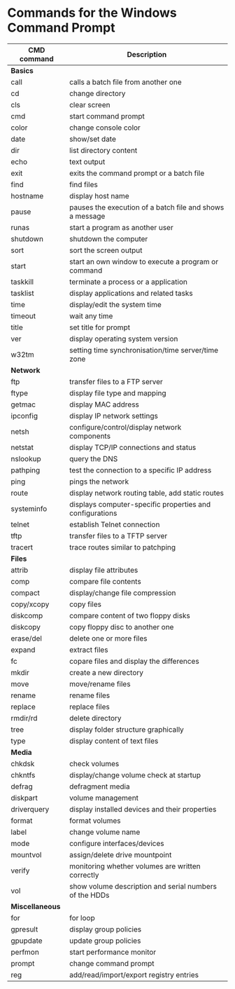 # Commands for the Windows Command Prompt


| CMD command	| Description  |
|-------------|--------------|
| **Basics**  |              |
| call  		  | calls a batch file from another one   | 
| cd		      | change directory                      | 
| cls		      | clear screen| 
| cmd		      | start command prompt| 
| color		    | change console color| 
| date		    | show/set date| 
| dir		      | list directory content| 
| echo		    | text output| 
| exit		    | exits the command prompt or a batch file| 
| find		    | find files| 
| hostname	  | display host name| 
| pause		    | pauses the execution of a batch file and shows a message| 
| runas		    | start a program as another user| 
| shutdown	  | shutdown the computer| 
| sort		    | sort the screen output| 
| start		    | start an own window to execute a program or command| 
| taskkill	  | terminate a process or a application| 
| tasklist	  | display applications and related tasks| 
| time		    | display/edit the system time| 
| timeout	    | wait any time| 
| title		    | set title for prompt| 
| ver		      | display operating system version| 
| w32tm		    | setting time synchronisation/time server/time zone| 
| **Network** |      |
| ftp		      | transfer files to a FTP server| 
| ftype		    | display file type and mapping| 
| getmac	    | display MAC address| 
| ipconfig	  | display IP network settings| 
| netsh		    | configure/control/display network components| 
| netstat	    | display TCP/IP connections and status| 
| nslookup	  | query the DNS| 
| pathping	  | test the connection to a specific IP address| 
| ping		    | pings the network| 
| route		    | display network routing table, add static routes| 
| systeminfo	| displays computer-specific properties and configurations| 
| telnet	    | establish Telnet connection| 
| tftp		    | transfer files to a TFTP server| 
| tracert	    | trace routes similar to patchping| 
| **Files**   |     | 
| attrib	    | display file attributes |     
| comp		    | compare file contents|    
| compact	    | display/change file compression|    
| copy/xcopy	| copy files|     
| diskcomp	  | compare content of two floppy disks|    
| diskcopy	  | copy floppy disc to another one|    
| erase/del	  | delete one or more files|     
| expand	    | extract files|    
| fc		      | copare files and display the differences|     
| mkdir		    | create a new directory|     
| move		    | move/rename files|    
| rename	    | rename files|     
| replace	    | replace files|    
| rmdir/rd	  | delete directory|     
| tree		    | display folder structure graphically|     
| type		    | display content of text files|    
| **Media**   |       |
| chkdsk	    | check volumes|
| chkntfs	    | display/change volume check at startup| 
| defrag	    | defragment media| 
| diskpart	  | volume management| 
| driverquery	| display installed devices and their properties|
| format	    | format volumes| 
| label		    | change volume name|
| mode		    | configure interfaces/devices| 
| mountvol	  | assign/delete drive mountpoint| 
| verify	    | monitoring whether volumes are written correctly|
| vol		      | show volume description and serial numbers of the HDDs|
| **Miscellaneous**|      | 
| for		      | for loop  | 
| gpresult	  | display group policies| 
| gpupdate	  | update group policies| 
| perfmon	    | start performance monitor| 
| prompt	    | change command prompt| 
| reg		      | add/read/import/export registry entries| 



